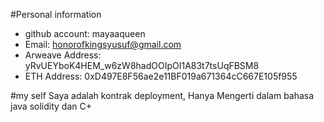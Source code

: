#Personal information

- github account: mayaaqueen 
- Email: honorofkingsyusuf@gmail.com
- Arweave Address: yRvUEYboK4HEM_w6zW8hadOOIpOI1A83t7tsUqFBSM8
- ETH Address:  0xD497E8F56ae2e11BF019a671364cC667E105f955

#my self
 Saya adalah kontrak deployment, Hanya Mengerti dalam bahasa java solidity dan C+
